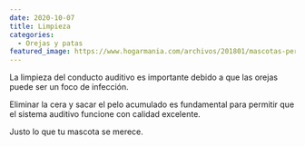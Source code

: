 ```yaml
---
date: 2020-10-07
title: Limpieza
categories:
  - Orejas y patas 
featured_image: https://www.hogarmania.com/archivos/201801/mascotas-perros-limpiar-orejas-848x477x80xX.jpg
---
```


La limpieza del conducto auditivo es importante debido a que las orejas puede ser un foco de infección. 

Eliminar la cera y sacar el pelo acumulado es fundamental para permitir que el sistema auditivo funcione con calidad excelente.

Justo lo que tu mascota se merece.


